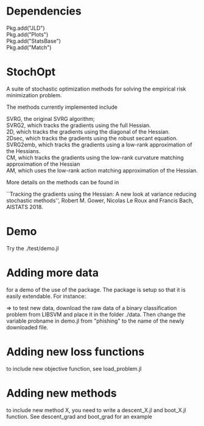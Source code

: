 # Dependencies

Pkg.add("JLD") <br>
Pkg.add("Plots")  <br>
Pkg.add("StatsBase")  <br>
Pkg.add("Match")  <br>

# StochOpt
A suite of stochastic optimization methods for solving the empirical risk minimization problem.  <br>

The methods currently implemented include <br>

SVRG, the original SVRG algorithm; <br>
SVRG2, which tracks the gradients using the full Hessian. <br>
2D, which tracks the gradients using the diagonal of the Hessian. <br>
2Dsec, which tracks the gradients using the robust secant equation. <br>
SVRG2emb, which tracks the gradients using a low-rank approximation of the Hessians. <br>
CM, which tracks the gradients using the low-rank curvature matching approximation of the Hessian <br>
AM, which uses the low-rank action matching approximation of the Hessian. <br>

More details on the methods can be found in <br>

``Tracking the gradients using the Hessian: A new look at variance reducing stochastic methods'',
  Robert M. Gower, Nicolas Le Roux and Francis Bach, AISTATS 2018.

# Demo
Try the 
./test/demo.jl


# Adding more data
for a demo of the use of the package. The package is setup so that it is easily extendable. For instance:
 
=> to test new data, download the raw data of a binary classification problem from LIBSVM and place it in the folder ./data. Then change the variable probname in demo.jl from "phishing" to the name of the newly downloaded file. 


# Adding new loss functions
to include new objective function, see load_problem.jl

# Adding new methods

to include new method X, you need to write a descent_X.jl and boot_X.jl function. See descent_grad and boot_grad for an example
 
